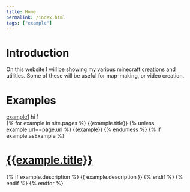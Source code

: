 ```yaml
---
title: Home
permalink: /index.html
tags: ["example"]
---
```

# Introduction  
On this website I will be showing my various minecraft creations and utilities. Some of these will be useful for map-making, or video creation.

# Examples  
[example1](example1.md)
hi 1  
{% for example in site.pages %}
{{example.title}}
{% unless example.url==page.url %}
{{example}}
{% endunless %}
{% if example.asExample %}
# [{{example.title}}]({{example.url}})
{% if example.description %}
  {{ example.description }}
{% endif %}
{% endif %}
{% endfor %}
